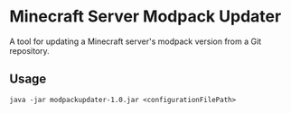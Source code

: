 # Minecraft Server Modpack Updater

A tool for updating a Minecraft server's modpack version from a Git repository.

## Usage
`java -jar modpackupdater-1.0.jar <configurationFilePath>`